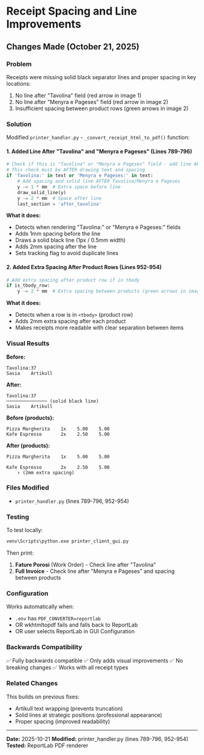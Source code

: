 # Receipt Spacing and Line Improvements

## Changes Made (October 21, 2025)

### Problem
Receipts were missing solid black separator lines and proper spacing in key locations:
1. No line after "Tavolina" field (red arrow in image 1)
2. No line after "Menyra e Pageses" field (red arrow in image 2)
3. Insufficient spacing between product rows (green arrows in image 2)

### Solution

Modified `printer_handler.py` - `_convert_receipt_html_to_pdf()` function:

#### 1. Added Line After "Tavolina" and "Menyra e Pageses" (Lines 789-796)

```python
# Check if this is "Tavolina" or "Menyra e Pageses" field - add line AFTER
# This check must be AFTER drawing text and spacing
if 'Tavolina:' in text or 'Menyra e Pageses:' in text:
    # Add spacing and solid line AFTER Tavolina/Menyra e Pageses
    y -= 1 * mm  # Extra space before line
    draw_solid_line(y)
    y -= 2 * mm  # Space after line
    last_section = 'after_tavolina'
```

**What it does:**
- Detects when rendering "Tavolina:" or "Menyra e Pageses:" fields
- Adds 1mm spacing before the line
- Draws a solid black line (1px / 0.5mm width)
- Adds 2mm spacing after the line
- Sets tracking flag to avoid duplicate lines

#### 2. Added Extra Spacing After Product Rows (Lines 952-954)

```python
# Add extra spacing after product row if in tbody
if is_tbody_row:
    y -= 2 * mm  # Extra spacing between products (green arrows in image)
```

**What it does:**
- Detects when a row is in `<tbody>` (product row)
- Adds 2mm extra spacing after each product
- Makes receipts more readable with clear separation between items

### Visual Results

**Before:**
```
Tavolina:37
Sasia    Artikull
```

**After:**
```
Tavolina:37
─────────────── (solid black line)
Sasia    Artikull
```

**Before (products):**
```
Pizza Margherita    1x    5.00    5.00
Kafe Espresso       2x    2.50    5.00
```

**After (products):**
```
Pizza Margherita    1x    5.00    5.00

Kafe Espresso       2x    2.50    5.00
    ↑ (2mm extra spacing)
```

### Files Modified

- `printer_handler.py` (lines 789-796, 952-954)

### Testing

To test locally:
```bash
venv\Scripts\python.exe printer_client_gui.py
```

Then print:
1. **Fature Porosi** (Work Order) - Check line after "Tavolina"
2. **Full Invoice** - Check line after "Menyra e Pageses" and spacing between products

### Configuration

Works automatically when:
- `.env` has `PDF_CONVERTER=reportlab`
- OR wkhtmltopdf fails and falls back to ReportLab
- OR user selects ReportLab in GUI Configuration

### Backwards Compatibility

✅ Fully backwards compatible
✅ Only adds visual improvements
✅ No breaking changes
✅ Works with all receipt types

### Related Changes

This builds on previous fixes:
- Artikull text wrapping (prevents truncation)
- Solid lines at strategic positions (professional appearance)
- Proper spacing (improved readability)

---

**Date:** 2025-10-21
**Modified:** printer_handler.py (lines 789-796, 952-954)
**Tested:** ReportLab PDF renderer
